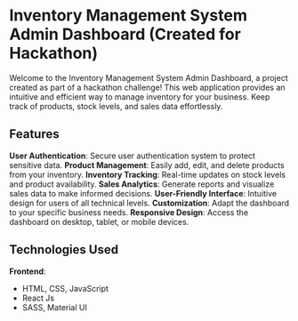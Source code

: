 # Inventory Management System Admin Dashboard (Created for Hackathon)

Welcome to the Inventory Management System Admin Dashboard, a project created as part of a hackathon challenge! This web application provides an intuitive and efficient way to manage inventory for your business. Keep track of products, stock levels, and sales data effortlessly.

## Features
__User Authentication__: Secure user authentication system to protect sensitive data.
__Product Management__: Easily add, edit, and delete products from your inventory.
__Inventory Tracking__: Real-time updates on stock levels and product availability.
__Sales Analytics__: Generate reports and visualize sales data to make informed decisions.
__User-Friendly Interface__: Intuitive design for users of all technical levels.
__Customization__: Adapt the dashboard to your specific business needs.
__Responsive Design__: Access the dashboard on desktop, tablet, or mobile devices.

## Technologies Used
__Frontend__:
- HTML, CSS, JavaScript
- React Js
- SASS, Material UI
